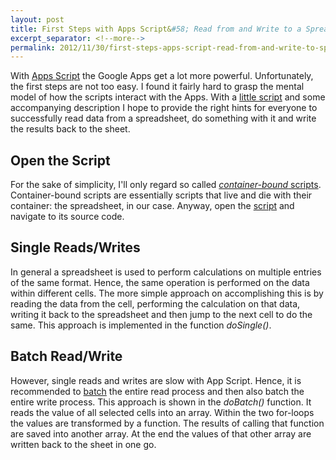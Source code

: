 ```yaml
---
layout: post
title: First Steps with Apps Script&#58; Read from and Write to a Spreadsheet
excerpt_separator: <!--more-->
permalink: 2012/11/30/first-steps-apps-script-read-from-and-write-to-spreadheat.html
---
```

With [Apps Script](https://script.google.com/) the Google Apps get a lot more powerful. Unfortunately, the first steps are not too easy. I found it fairly hard to grasp the mental model of how the scripts interact with the Apps. With a [little script](https://drive.google.com/previewtemplate?id=0AmvOCZ6UGJOsdEJjaFZHb3luSVBHUzBib0VwSzhGZWc&mode=public) and some accompanying description I hope to provide the right hints for everyone to successfully read data from a spreadsheet, do something with it and write the results back to the sheet.
<!--more-->
## Open the Script
For the sake of simplicity, I'll only regard so called [*container-bound* scripts](https://developers.google.com/apps-script/scripts_containers#containerBound). Container-bound scripts are essentially scripts that live and die with their container: the spreadsheet, in our case. Anyway, open the [script](https://drive.google.com/previewtemplate?id=0AmvOCZ6UGJOsdEJjaFZHb3luSVBHUzBib0VwSzhGZWc&mode=public) and navigate to its source code.

## Single Reads/Writes
In general a spreadsheet is used to perform calculations on multiple entries of the same format. Hence, the same operation is performed on the data within different cells. The more simple approach on accomplishing this is by reading the data from the cell, performing the calculation on that data, writing it back to the spreadsheet and then jump to the next cell to do the same. This approach is implemented in the function *doSingle()*.

## Batch Read/Write
However, single reads and writes are slow with App Script. Hence, it is recommended to [batch](https://developers.google.com/apps-script/best_practices#batchOperations "Batch Operations: Best Practice by Apps Script Developer Documentation") the entire read process and then also batch the entire write process. This approach is shown in the *doBatch()* function. It reads the value of all selected cells into an array. Within the two for-loops the values are transformed by a function. The results of calling that function are saved into another array. At the end the values of that other array are written back to the sheet in one go.